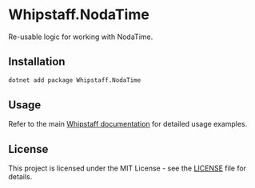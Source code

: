 # Whipstaff.NodaTime

Re-usable logic for working with NodaTime.

## Installation

```bash
dotnet add package Whipstaff.NodaTime
```

## Usage

Refer to the main [Whipstaff documentation](https://github.com/dpvreony/whipstaff) for detailed usage examples.

## License

This project is licensed under the MIT License - see the [LICENSE](https://github.com/dpvreony/whipstaff/blob/main/LICENSE) file for details.
